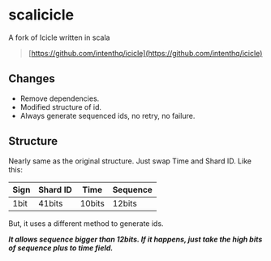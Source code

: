 # scalicicle
A fork of Icicle written in scala
> [https://github.com/intenthq/icicle](https://github.com/intenthq/icicle)

## Changes

* Remove dependencies.
* Modified structure of id.
* Always generate sequenced ids, no retry, no failure.

## Structure

Nearly same as the original structure. Just swap Time and Shard ID.
Like this:

Sign | Shard ID | Time   | Sequence
---- | -------- | ------ | -------
1bit | 41bits   | 10bits | 12bits

But, it uses a different method to generate ids.

***It allows sequence bigger than 12bits. If it happens, just take the high bits of sequence plus to time field.***
